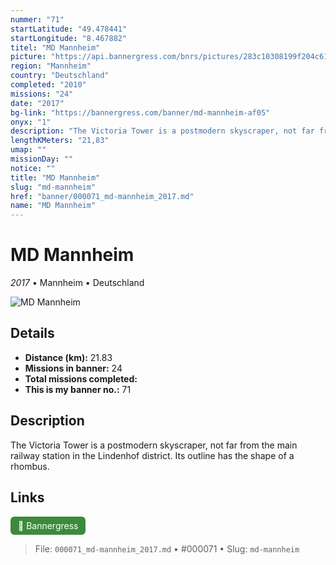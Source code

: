 ```yaml
---
nummer: "71"
startLatitude: "49.478441"
startLongitude: "8.467882"
titel: "MD Mannheim"
picture: "https://api.bannergress.com/bnrs/pictures/283c10308199f204c61fd64d8eccd3e7"
region: "Mannheim"
country: "Deutschland"
completed: "2010"
missions: "24"
date: "2017"
bg-link: "https://bannergress.com/banner/md-mannheim-af05"
onyx: "1"
description: "The Victoria Tower is a postmodern skyscraper, not far from the main railway station in the Lindenhof district.  Its outline has the shape of a rhombus."
lengthKMeters: "21,83"
umap: ""
missionDay: ""
notice: ""
title: "MD Mannheim"
slug: "md-mannheim"
href: "banner/000071_md-mannheim_2017.md"
name: "MD Mannheim"
---
```

# MD Mannheim

*2017* • Mannheim • Deutschland

![MD Mannheim](https://api.bannergress.com/bnrs/pictures/283c10308199f204c61fd64d8eccd3e7)



## Details
- **Distance (km):** 21.83
- **Missions in banner:** 24
- **Total missions completed:** 
- **This is my banner no.:** 71



## Description
The Victoria Tower is a postmodern skyscraper, not far from the main railway station in the Lindenhof district.  Its outline has the shape of a rhombus.



## Links
<a href="https://bannergress.com/banner/md-mannheim-af05" target="_blank" style="display:inline-block;margin-right:8px;padding:6px 12px;background:#3c8b3c;color:#fff;text-decoration:none;border-radius:6px;">🔗 Bannergress</a>



> File: `000071_md-mannheim_2017.md` • #000071 • Slug: `md-mannheim`
